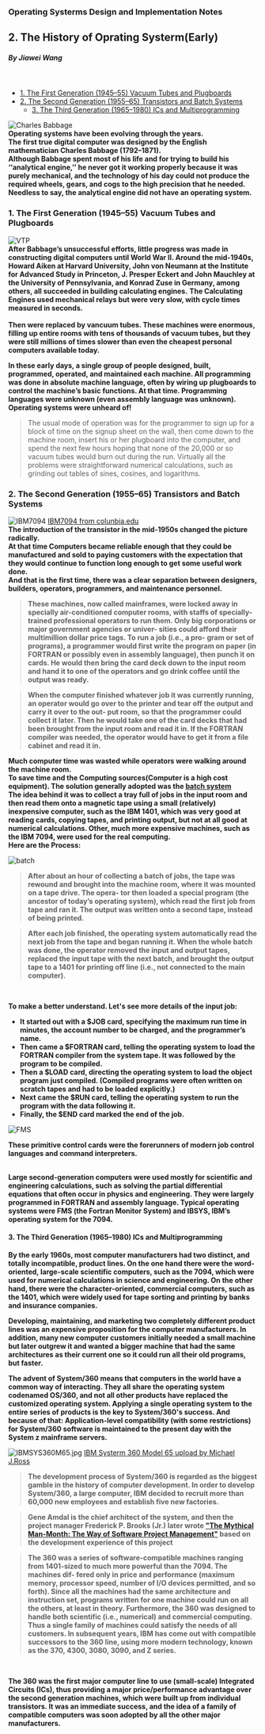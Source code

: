 ### Operating Systerms Design and Implementation Notes

## 2. The History of Oprating Systerm(Early)
##### By Jiawei Wang
<br>

<!-- vim-markdown-toc GFM -->

* [1. The First Generation (1945–55) Vacuum Tubes and Plugboards](#1-the-first-generation-194555-vacuum-tubes-and-plugboards)
* [2. The Second Generation (1955–65) Transistors and Batch Systems](#2-the-second-generation-195565-transistors-and-batch-systems)
    * [3. The Third Generation (1965–1980) ICs and Multiprogramming](#3-the-third-generation-19651980-ics-and-multiprogramming)

<!-- vim-markdown-toc -->

![Charles Babbage](Sources/bbg.jpeg)<br>
**Operating systems have been evolving through the years.**<br>
**The first true digital computer was designed by the English mathematician Charles Babbage (1792–1871).<br> Although Babbage spent most of his life and for trying to build his ‘‘analytical engine,’’ he never got it working properly because it was purely mechanical, and the technology of his day could not produce the required wheels, gears, and cogs to the high precision that he needed.<br>Needless to say, the analytical engine did not have an operating system.**<br>


### 1. The First Generation (1945–55) Vacuum Tubes and Plugboards
![VTP](Sources/VTP.jpg)<br>
**After Babbage’s unsuccessful efforts, little progress was made in constructing digital computers until World War II. Around the mid-1940s, Howard Aiken at Harvard University, John von Neumann at the Institute for Advanced Study in Princeton, J. Presper Eckert and John Mauchley at the University of Pennsylvania, and Konrad Zuse in Germany, among others, all succeeded in building calculating engines.**
**The Calculating Engines used mechanical relays but were very slow, with cycle times measured in seconds.**<br><br>
**Then were replaced by vancuum tubes. These machines were enormous, filling up entire rooms with tens of thousands of vacuum tubes, but they were still millions of times slower than even the cheapest personal computers available today.**

**In these early days, a single group of people designed, built, programmed, operated, and maintained each machine. All programming was done in absolute machine language, often by wiring up plugboards to control the machine’s basic functions. At that time. Programming languages were unknown (even assembly language was unknown). Operating systems were unheard of!**

> The usual mode of operation was for the programmer to sign up for a block of time on the signup sheet on the wall, then come down to the machine room, insert his or her plugboard into the computer, and spend the next few hours hoping that none of the 20,000 or so vacuum tubes would burn out during the run. Virtually all the problems were straightforward numerical calculations, such as grinding out tables of sines, cosines, and logarithms.


### 2. The Second Generation (1955–65) Transistors and Batch Systems
![IBM7094](Sources/IBM7094.jpg)
[IBM7094 from colunbia.edu](http://www.columbia.edu/cu/computinghistory/7094.html)<br>
**The introduction of the transistor in the mid-1950s changed the picture radically.**<br>
**At that time Computers became reliable enough that they could be manufactured and sold to paying customers with the expectation that they would continue to function long enough to get some useful work done.**<br>
**And that is the first time, there was a clear separation between designers, builders, operators, programmers, and maintenance personnel.**<br>
> **These machines, now called mainframes, were locked away in specially air-conditioned computer rooms, with staffs of specially-trained professional operators to run them. Only big corporations or major government agencies or univer- sities could afford their multimillion dollar price tags. To run a job (i.e., a pro- gram or set of programs), a programmer would first write the program on paper (in FORTRAN or possibly even in assembly language), then punch it on cards. He would then bring the card deck down to the input room and hand it to one of the operators and go drink coffee until the output was ready.**

> **When the computer finished whatever job it was currently running, an operator would go over to the printer and tear off the output and carry it over to the out- put room, so that the programmer could collect it later. Then he would take one of the card decks that had been brought from the input room and read it in. If the FORTRAN compiler was needed, the operator would have to get it from a file cabinet and read it in.** 

**Much computer time was wasted while operators were walking around the machine room.**
<br>
**To save time and the Computing sources(Computer is a high cost equipment). The solution generally adopted was the <u>batch system</u>**
<br>
**The idea behind it was to collect a tray full of jobs in the input room and then read them onto a magnetic tape using a small (relatively) inexpensive computer, such as the IBM 1401, which was very good at reading cards, copying tapes, and printing output, but not at all good at numerical calculations. Other, much more expensive machines, such as the IBM 7094, were used for the real computing.**
<br>
**Here are the Process:**<br>

![batch](Sources/batch.png)<br>
> **After about an hour of collecting a batch of jobs, the tape was rewound and brought into the machine room, where it was mounted on a tape drive. The opera- tor then loaded a special program (the ancestor of today’s operating system), which read the first job from tape and ran it. The output was written onto a second tape, instead of being printed.** 

> **After each job finished, the operating system automatically read the next job from the tape and began running it. When the whole batch was done, the operator removed the input and output tapes, replaced the input tape with the next batch, and brought the output tape to a 1401 for printing off line (i.e., not connected to the main computer).**
<br>

**To make a better understand. Let's see more details of the input job:**<br>
+ **It started out with a $JOB card, specifying the maximum run time in minutes, the account number to be charged, and the programmer’s name.**
+ **Then came a $FORTRAN card, telling the operating system to load the FORTRAN compiler from the system tape. It was followed by the program to be compiled.<br>**
+ **Then a $LOAD card, directing the operating system to load the object program just compiled. (Compiled programs were often written on scratch tapes and had to be loaded explicitly.)**<br>
+ **Next came the $RUN card, telling the operating system to run the program with the data following it.**
+ **Finally, the $END card marked the end of the job.**

![FMS](Sources/FMS.png)

**These primitive control cards were the forerunners of modern job control languages and command interpreters.**<br>
<br>

**Large second-generation computers were used mostly for scientific and engineering calculations, such as solving the partial differential equations that often occur in physics and engineering. They were largely programmed in FORTRAN and assembly language. Typical operating systems were FMS (the Fortran Monitor System) and IBSYS, IBM’s operating system for the 7094.**
<br>



#### 3. The Third Generation (1965–1980) ICs and Multiprogramming


**By the early 1960s, most computer manufacturers had two distinct, and totally incompatible, product lines. On the one hand there were the word-oriented, large-scale scientific computers, such as the 7094, which were used for numerical calculations in science and engineering. On the other hand, there were the character-oriented, commercial computers, such as the 1401, which were widely used for tape sorting and printing by banks and insurance companies.**<br>

**Developing, maintaining, and marketing two completely different product lines was an expensive proposition for the computer manufacturers. In addition, many new computer customers initially needed a small machine but later outgrew it and wanted a bigger machine that had the same architectures as their current one so it could run all their old programs, but faster.**<br>

**The advent of System/360 means that computers in the world have a common way of interacting. They all share the operating system codenamed OS/360, and not all other products have replaced the customized operating system. Applying a single operating system to the entire series of products is the key to System/360's success. And because of that: Application-level compatibility (with some restrictions) for System/360 software is maintained to the present day with the System z mainframe servers.**
<br>


![IBMSYS360M65.jpg](Sources/IBMSYS360M65.jpg)
[IBM Systerm 360 Model 65 upload by Michael J.Ross](http://www.corestore.org)

> **The development process of System/360 is regarded as the biggest gamble in the history of computer development. In order to develop System/360, a large computer, IBM decided to recruit more than 60,000 new employees and establish five new factories.**

> **Gene Amdal is the chief architect of the system, and then the project manager Frederick P. Brooks (Jr.) later wrote ["The Mythical Man-Month: The Way of Software Project Management"](https://en.wikipedia.org/wiki/The_Mythical_Man-Month) based on the development experience of this project**

> **The 360 was a series of software-compatible machines ranging from 1401-sized to much more powerful than the 7094. The machines dif- fered only in price and performance (maximum memory, processor speed, number of I/O devices permitted, and so forth). Since all the machines had the same architecture and instruction set, programs written for one machine could run on all the others, at least in theory. Furthermore, the 360 was designed to handle both scientific (i.e., numerical) and commercial computing. Thus a single family of machines could satisfy the needs of all customers. In subsequent years, IBM has come out with compatible successors to the 360 line, using more modern technology, known as the 370, 4300, 3080, 3090, and Z series.**

<br>

**The 360 was the first major computer line to use (small-scale) Integrated Circuits (ICs), thus providing a major price/performance advantage over the second generation machines, which were built up from individual transistors. It was an immediate success, and the idea of a family of compatible computers was soon adopted by all the other major manufacturers.**
